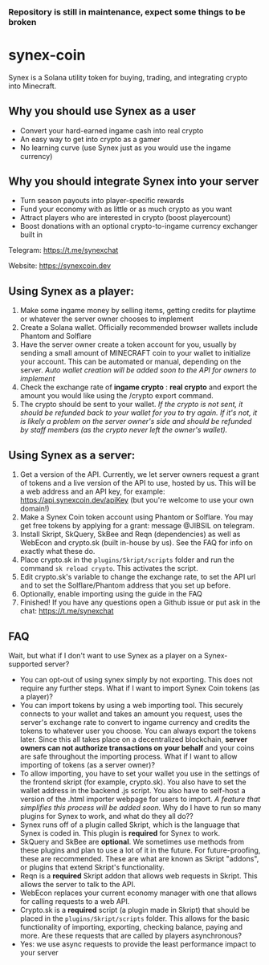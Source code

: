 ### Repository is still in maintenance, expect some things to be broken

# synex-coin
Synex is a Solana utility token for buying, trading, and integrating crypto into Minecraft.

## Why you should use Synex as a user
- Convert your hard-earned ingame cash into real crypto
- An easy way to get into crypto as a gamer
- No learning curve (use Synex just as you would use the ingame currency)

## Why you should integrate Synex into your server
- Turn season payouts into player-specific rewards
- Fund your economy with as little or as much crypto as you want
- Attract players who are interested in crypto (boost playercount)
- Boost donations with an optional crypto-to-ingame currency exchanger built in

Telegram: https://t.me/synexchat

Website: https://synexcoin.dev

## Using Synex as a player:
1. Make some ingame money by selling items, getting credits for playtime or whatever the server owner chooses to implement
2. Create a Solana wallet. Officially recommended browser wallets include Phantom and Solflare
3. Have the server owner create a token account for you, usually by sending a small amount of MINECRAFT coin to your wallet to initialize your account. This can be automated or manual, depending on the server. *Auto wallet creation will be added soon to the API for owners to implement*
4. Check the exchange rate of **ingame crypto** : **real crypto** and export the amount you would like using the /crypto export command.
5. The crypto should be sent to your wallet. 
*If the crypto is not sent, it should be refunded back to your wallet for you to try again. If it's not, it is likely a problem on the server owner's side and should be refunded by staff members (as the crypto never left the owner's wallet).*

## Using Synex as a server:
1. Get a version of the API. Currently, we let server owners request a grant of tokens and a live version of the API to use, hosted by us. This will be a web address and an API key, for example: https://api.synexcoin.dev/apiKey (but you're welcome to use your own domain!)
2. Make a Synex Coin token account using Phantom or Solflare. You may get free tokens by applying for a grant: message @JIBSIL on telegram.
3. Install Skript, SkQuery, SkBee and Reqn (dependencies) as well as WebEcon and crypto.sk (built in-house by us). See the FAQ for info on exactly what these do.
4. Place crypto.sk in the `plugins/Skript/scripts` folder and run the command `sk reload crypto`. This activates the script.
5. Edit crypto.sk's variable to change the exchange rate, to set the API url and to set the Solflare/Phantom address that you set up before.
6. Optionally, enable importing using the guide in the FAQ
7. Finished! If you have any questions open a Github issue or put ask in the chat: https://t.me/synexchat

## FAQ

Wait, but what if I don't want to use Synex as a player on a Synex-supported server?
- You can opt-out of using synex simply by not exporting. This does not require any further steps.
What if I want to import Synex Coin tokens (as a player)?
- You can import tokens by using a web importing tool. This securely connects to your wallet and takes an amount you request, uses the server's exchange rate to convert to ingame currency and credits the tokens to whatever user you choose. You can always export the tokens later. Since this all takes place on a decentralized blockchain, **server owners can not authorize transactions on your behalf** and your coins are safe throughout the importing process.
What if I want to allow importing of tokens (as a server owner)?
- To allow importing, you have to set your wallet you use in the settings of the frontend skript (for example, crypto.sk). You also have to set the wallet address in the backend .js script. You also have to self-host a version of the .html importer webpage for users to import.
*A feature that simplifies this process will be added soon.*
Why do I have to run so many plugins for Synex to work, and what do they all do??
- Synex runs off of a plugin called Skript, which is the language that Synex is coded in. This plugin is **required** for Synex to work.
- SkQuery and SkBee are **optional**. We sometimes use methods from these plugins and plan to use a lot of it in the future. For future-proofing, these are recommended. These are what are known as Skript "addons", or plugins that extend Skript's functionality.
- Reqn is a **required** Skript addon that allows web requests in Skript. This allows the server to talk to the API.
- WebEcon replaces your current economy manager with one that allows for calling requests to a web API.
- Crypto.sk is a **required** script (a plugin made in Skript) that should be placed in the `plugins/Skript/scripts` folder. This allows for the basic functionality of importing, exporting, checking balance, paying and more.
Are these requests that are called by players asynchronous?
- Yes: we use async requests to provide the least performance impact to your server